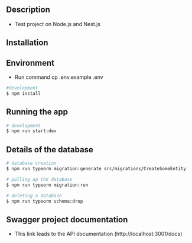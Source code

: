 ## Description
- Test project on Node.js and Nest.js

## Installation

## Environment
- Run command cp .env.example .env

```bash
#development
$ npm install
```

## Running the app

```bash
# development
$ npm run start:dev
```

## Details of the database

```bash
# database creation
$ npm run typeorm migration:generate src/migrations/CreateSomeEntity

# pulling up the database
$ npm run typeorm migration:run

# deleting a database
$ npm run typeorm schema:drop
```

## Swagger project documentation
- This link leads to the API documentation (http://localhost:3001/docs)
